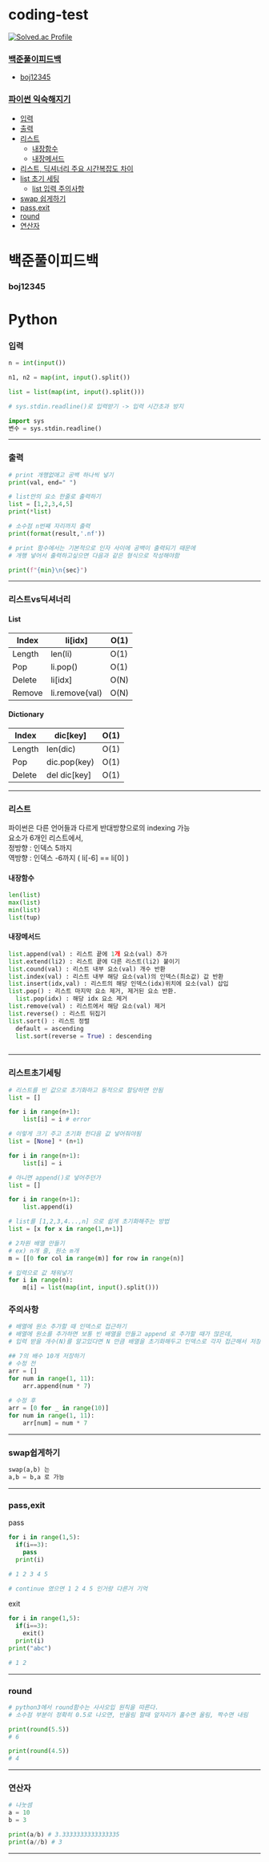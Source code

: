 # coding-test
[![Solved.ac Profile](http://mazassumnida.wtf/api/mini/generate_badge?boj=swo98)](https://solved.ac/swo98)

### [백준풀이피드백](#백준풀이피드백)
- [boj12345](#boj12345)

### [파이썬 익숙해지기](#Python)
- [입력](#입력)
- [출력](#출력)
- [리스트](#리스트)
  - [내장함수](#내장함수)
  - [내장메서드](#내장메서드) 
- [리스트, 딕셔너리 주요 시간복잡도 차이](#리스트vs딕셔너리)
- [list 초기 세팅](#리스트초기세팅)
  - [list 입력 주의사항](#주의사항)
- [swap 쉽게하기](#swap쉽게하기)
- [pass,exit](#pass,exit)
- [round](#round)
- [연산자](#연산자)

# 백준풀이피드백
### boj12345

# Python
### 입력
```python
n = int(input())

n1, n2 = map(int, input().split())

list = list(map(int, input().split()))
```
```python
# sys.stdin.readline()로 입력받기 -> 입력 시간초과 방지

import sys 
변수 = sys.stdin.readline()
```
------------------
### 출력
```python
# print 개행없애고 공백 하나씩 넣기
print(val, end=" ")
```
```python
# list안의 요소 한줄로 출력하기
list = [1,2,3,4,5]
print(*list)
```
```python
# 소수점 n번째 자리까지 출력
print(format(result,'.nf'))
```
```python
# print 함수에서는 기본적으로 인자 사이에 공백이 출력되기 때문에
# 개행 넣어서 출력하고싶으면 다음과 같은 형식으로 작성해야함

print(f"{min}\n{sec}")
```
------------------

### 리스트vs딕셔너리
#### List

| Index | li[idx] | O(1) |
| --- | --- | --- |
| Length | len(li) | O(1) |
| Pop | li.pop() | O(1) |
| Delete | li[idx] | O(N) |
| Remove | li.remove(val) | O(N) |

#### Dictionary

| Index | dic[key] | O(1) |
| --- | --- | --- |
| Length | len(dic) | O(1) |
| Pop | dic.pop(key) | O(1) |
| Delete | del dic[key] | O(1) |

------------------

### 리스트
파이썬은 다른 언어들과 다르게 반대방향으로의 indexing 가능</br>
요소가 6개인 리스트에서,</br>
정방향 : 인덱스 5까지 </br>
역방향 : 인덱스 -6까지 ( li[-6] == li[0] )</br>

#### 내장함수
```python
len(list)
max(list)
min(list)
list(tup)
```
#### 내장메서드
```python
list.append(val) : 리스트 끝에 1개 요소(val) 추가
list.extend(li2) : 리스트 끝에 다른 리스트(li2) 붙이기
list.cound(val) : 리스트 내부 요소(val) 개수 반환
list.index(val) : 리스트 내부 해당 요소(val)의 인덱스(최소값) 값 반환
list.insert(idx,val) : 리스트의 해당 인덱스(idx)위치에 요소(val) 삽입
list.pop() : 리스트 마지막 요소 제거, 제거된 요소 반환. 
  list.pop(idx) : 해당 idx 요소 제거
list.remove(val) : 리스트에서 해당 요소(val) 제거
list.reverse() : 리스트 뒤집기
list.sort() : 리스트 정렬
  default = ascending
  list.sort(reverse = True) : descending
  
```
------------------
### 리스트초기세팅 
```python
# 리스트를 빈 값으로 초기화하고 동적으로 할당하면 안됨
list = []

for i in range(n+1):
    list[i] = i # error
```

```python
# 이렇게 크기 주고 초기화 한다음 값 넣어줘야됨
list = [None] * (n+1)

for i in range(n+1):
    list[i] = i
```

```python
# 아니면 append()로 넣어주던가
list = []

for i in range(n+1):
    list.append(i)
```
```python
# list를 [1,2,3,4...,n] 으로 쉽게 초기화해주는 방법
list = [x for x in range(1,n+1)]
```
```python
# 2차원 배열 만들기 
# ex) n개 줄, 원소 m개 
m = [[0 for col in range(m)] for row in range(n)]

# 입력으로 값 채워넣기
for i in range(n):
    m[i] = list(map(int, input().split()))
```
### 주의사항
```python
# 배열에 원소 추가할 때 인덱스로 접근하기
# 배열에 원소를 추가하면 보통 빈 배열을 만들고 append 로 추가할 때가 많은데,
# 입력 받을 개수(N)를 알고있다면 N 만큼 배열을 초기화해두고 인덱스로 각자 접근해서 저장하는 것이 효율이 좋다.

## 7의 배수 10개 저장하기
# 수정 전
arr = []
for num in range(1, 11):
    arr.append(num * 7)
    
# 수정 후
arr = [0 for _ in range(10)]
for num in range(1, 11):
    arr[num] = num * 7
```
------------------
### swap쉽게하기
```python
swap(a,b) 는
a,b = b,a 로 가능
```
------------------
### pass,exit
pass
```python
for i in range(1,5):
  if(i==3):
    pass
  print(i)

# 1 2 3 4 5

# continue 였으면 1 2 4 5 인거랑 다른거 기억
```

exit
```python
for i in range(1,5):
  if(i==3):
    exit()
  print(i)
print("abc")

# 1 2
```
------------------
### round
```python
# python3에서 round함수는 사사오입 원칙을 따른다.
# 소수점 부분이 정확히 0.5로 나오면, 반올림 할때 앞자리가 홀수면 올림, 짝수면 내림

print(round(5.5))
# 6

print(round(4.5)) 
# 4
```
------------------
### 연산자
```python
# 나눗셈
a = 10
b = 3

print(a/b) # 3.3333333333333335
print(a//b) # 3
```
------------------
